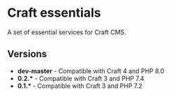 # Craft essentials

A set of essential services for Craft CMS.

## Versions
- __dev-master__ - Compatible with Craft 4 and PHP 8.0
- __0.2.*__ - Compatible with Craft 3 and PHP 7.4
- __0.1.*__ - Compatible with Craft 3 and PHP 7.2
